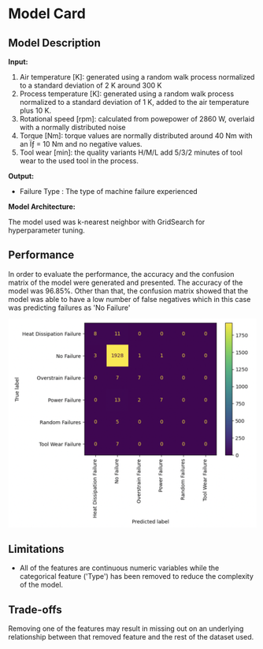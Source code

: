 # Model Card

## Model Description

**Input:** 

1. Air temperature [K]: generated using a random walk process normalized to a standard deviation of 2 K around 300 K
2. Process temperature [K]: generated using a random walk process normalized to a standard deviation of 1 K, added to the air temperature plus 10 K.
3. Rotational speed [rpm]: calculated from powepower of 2860 W, overlaid with a normally distributed noise
4. Torque [Nm]: torque values are normally distributed around 40 Nm with an Ïƒ = 10 Nm and no negative values.
5. Tool wear [min]: the quality variants H/M/L add 5/3/2 minutes of tool wear to the used tool in the process.

**Output:** 

- Failure Type : The type of machine failure experienced

**Model Architecture:**

The model used was k-nearest neighbor with GridSearch for hyperparameter tuning.

## Performance

In order to evaluate the performance, the accuracy and the confusion matrix of the model were generated and presented. The accuracy of the model was 96.85%. Other than that, the confusion matrix showed that the model was able to have a low number of false negatives which in this case was predicting failures as 'No Failure'

![confusion_matrix](conf_matrix.png)

## Limitations

- All of the features are continuous numeric variables while the categorical feature ('Type') has been removed to reduce the complexity of the model.

## Trade-offs

Removing one of the features may result in missing out on an underlying relationship between that removed feature and the rest of the dataset used.
